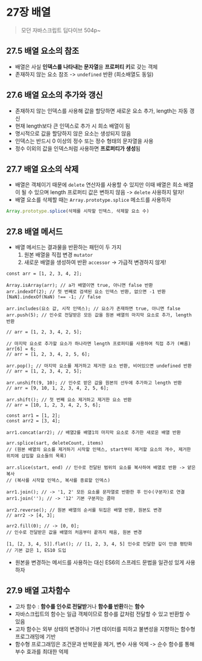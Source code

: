 # 27장 배열
> 모던 자바스크립트 딥다이브 504p~

## 27.5 배열 요소의 참조

- 배열은 사실 **인덱스를 나타내는 문자열**을 **프로퍼티 키**로 갖는 객체
- 존재하지 않는 요소 참조 -> `undefined` 반환 (희소배열도 동일)

## 27.6 배열 요소의 추가와 갱신

- 존재하지 않는 인덱스를 사용해 값을 할당하면 새로운 요소 추가, length는 자동 갱신
- 현재 length보다 큰 인덱스로 추가 시 희소 배열이 됨
- 명시적으로 값을 할당하지 않은 요소는 생성되지 않음
- 인덱스는 반드시 0 이상의 정수 또는 정수 형태의 문자열을 사용
- 정수 이외의 값을 인덱스처럼 사용하면 **프로퍼티가 생성**됨

## 27.7 배열 요소의 삭제

- 배열은 객체이기 때문에 `delete` 연산자를 사용할 수 있지만 이때 배열은 희소 배열이 될 수 있으며 length 프로퍼티 값은 변하지 않음 -> `delete` 사용하지 말자!
- 배열 요소를 삭제할 때는 `Array.prototype.splice` 메소드를 사용하자

```javascript
Array.prototype.splice(삭제를 시작할 인덱스, 삭제할 요소 수)
```

## 27.8 배열 메서드

- 배열 메서드는 결과물을 반환하는 패턴이 두 가지
    1. 원본 배열을 직접 변경 `mutator`
    2. 새로운 배열을 생성하여 반환 `accessor` -> 가급적 변경하지 않게!

```javascript=
const arr = [1, 2, 3, 4, 2];

Array.isArray(arr); // a가 배열이면 true, 아니면 false 반환
arr.indexOf(2); // 첫 번째로 검색된 요소 인덱스 반환, 없으면 -1 반환
[NaN].indexOf(NaN) !== -1; // false

arr.includes(요소 값, 시작 인덱스); // 요소가 존재하면 true, 아니면 false
arr.push(5); // 인수로 전달받은 모든 값을 원본 배열의 마지막 요소로 추가, length 반환

// arr = [1, 2, 3, 4, 2, 5];

// 마지막 요소로 추가할 요소가 하나라면 length 프로퍼티를 사용하여 직접 추가 (빠름)
arr[6] = 6;
// arr = [1, 2, 3, 4, 2, 5, 6];

arr.pop(); // 마지막 요소를 제거하고 제거한 요소 반환, 비어있으면 undefined 반환
// arr = [1, 2, 3, 4, 2, 5];

arr.unshift(9, 10); // 인수로 받은 값을 원본의 선두에 추가하고 length 반환
// arr = [9, 10, 1, 2, 3, 4, 2, 5, 6];

arr.shift(); // 첫 번째 요소 제거하고 제거한 요소 반환
// arr = [10, 1, 2, 3, 4, 2, 5, 6];

const arr1 = [1, 2];
const arr2 = [3, 4];

arr1.concat(arr2); // 배열2를 배열1의 마지막 요소로 추가한 새로운 배열 반환

arr.splice(sart, deleteCount, items)
// (원본 배열의 요소를 제거하기 시작할 인덱스, start부터 제거할 요소의 개수, 제거한 위치에 삽입할 요소들의 목록)

arr.slice(start, end) // 인수로 전달된 범위의 요소를 복사하여 배열로 반환 -> 얕은 복사
// (복사를 시작할 인덱스, 복사를 종료할 인덱스)

arr1.join(); // -> '1, 2' 모든 요소를 문자열로 반환한 후 인수(구분자)로 연결
arr1.join(''); // -> '12' 기본 구분자는 콤마

arr2.reverse(); // 원본 배열의 순서를 뒤집은 배열 반환, 원본도 변경
// arr2 -> [4, 3];

arr2.fill(0); // -> [0, 0];
// 인수로 전달받은 값을 배열의 처음부터 끝까지 채움, 원본 변경

[1, [2, 3, 4, 5]].flat(); // [1, 2, 3, 4, 5] 인수로 전달한 깊이 만큼 평탄화
// 기본 값은 1, ES10 도입
```

- 원본을 변경하는 메서드를 사용하는 대신 ES6의 스프레드 문법을 일관성 있게 사용하자

## 27.9 배열 고차함수

- 고차 함수 : **함수를 인수로 전달받**거나 **함수를 반환**하는 **함수**
- 자바스크립트의 함수는 일급 객체이므로 함수를 값처럼 전달할 수 있고 반환할 수 있음
- 고차 함수는 외부 상태의 변경이나 가변 데이터를 피하고 불변성을 지향하는 함수형 프로그래밍에 기반
- 함수형 프로그래밍은 조건문과 반복문을 제거, 변수 사용 억제 -> 순수 함수를 통해 부수 효과를 최대한 억제

